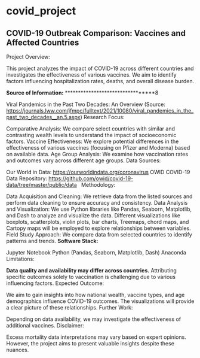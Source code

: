 # covid_project
## COVID-19 Outbreak Comparison: Vaccines and Affected Countries
Project Overview:

This project analyzes the impact of COVID-19 across different countries and investigates the effectiveness of various vaccines. We aim to identify factors influencing hospitalization rates, deaths, and overall disease burden.

**Source of Information:**
*********************************8

Viral Pandemics in the Past Two Decades: An Overview (Source: https://journals.lww.com/jfmpc/fulltext/2021/10080/viral_pandemics_in_the_past_two_decades__an.5.aspx)
Research Focus:

Comparative Analysis: We compare select countries with similar and contrasting wealth levels to understand the impact of socioeconomic factors.
Vaccine Effectiveness: We explore potential differences in the effectiveness of various vaccines (focusing on Pfizer and Moderna) based on available data.
Age Group Analysis: We examine how vaccination rates and outcomes vary across different age groups.
Data Sources:

Our World in Data: https://ourworldindata.org/coronavirus
OWID COVID-19 Data Repository: https://github.com/owid/covid-19-data/tree/master/public/data   
Methodology:

Data Acquisition and Cleaning: We retrieve data from the listed sources and perform data cleaning to ensure accuracy and consistency.
Data Analysis and Visualization: We use Python libraries like Pandas, Seaborn, Matplotlib, and Dash to analyze and visualize the data. Different visualizations like boxplots, scatterplots, violin plots, bar charts, Treemaps, chord maps, and Cartopy maps will be employed to explore relationships between variables.
Field Study Approach: We compare data from selected countries to identify patterns and trends.
**Software Stack:**

Jupyter Notebook
Python (Pandas, Seaborn, Matplotlib, Dash)
Anaconda
Limitations:

**Data quality and availability may differ across countries.**
Attributing specific outcomes solely to vaccination is challenging due to various influencing factors.
Expected Outcome:

We aim to gain insights into how national wealth, vaccine types, and age demographics influence COVID-19 outcomes.
The visualizations will provide a clear picture of these relationships.
Further Work:

Depending on data availability, we may investigate the effectiveness of additional vaccines.
Disclaimer:

Excess mortality data interpretations may vary based on expert opinions. However, the project aims to present valuable insights despite these nuances.

